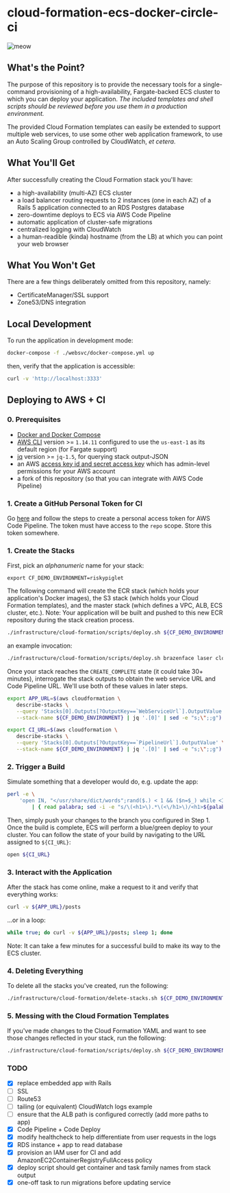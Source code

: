 # cloud-formation-ecs-docker-circle-ci

![meow](https://user-images.githubusercontent.com/884507/34551896-a3a838a6-f0d2-11e7-8858-c4de887fb225.png)

## What's the Point?

The purpose of this repository is to provide the necessary tools for a
single-command provisioning of a high-availability, Fargate-backed ECS cluster
to which you can deploy your application. *The included templates and shell
scripts should be reviewed before you use them in a production environment.*

The provided Cloud Formation templates can easily be extended to support
multiple web services, to use some other web application framework, to use an
Auto Scaling Group controlled by CloudWatch, _et cetera_.

## What You'll Get

After successfully creating the Cloud Formation stack you'll have:

- a high-availability (multi-AZ) ECS cluster
- a load balancer routing requests to 2 instances (one in each AZ) of a Rails 5 application connected to an RDS Postgres database
- zero-downtime deploys to ECS via AWS Code Pipeline
- automatic application of cluster-safe migrations
- centralized logging with CloudWatch
- a human-readible (kinda) hostname (from the LB) at which you can point your web browser

## What You Won't Get

There are a few things deliberately omitted from this repository, namely:

- CertificateManager/SSL support
- Zone53/DNS integration

## Local Development

To run the application in development mode:

```sh
docker-compose -f ./websvc/docker-compose.yml up
```

then, verify that the application is accessible:

```sh
curl -v 'http://localhost:3333'
```

## Deploying to AWS + CI

### 0. Prerequisites

- [Docker and Docker Compose](https://docs.docker.com/compose/)
- [AWS CLI](https://github.com/aws/aws-cli) version >= `1.14.11` configured to use the `us-east-1` as its default region (for Fargate support)
- [jq](https://github.com/stedolan/jq) version >= `jq-1.5`, for querying stack output-JSON
- an AWS [access key id and secret access key](http://docs.aws.amazon.com/general/latest/gr/managing-aws-access-keys.html) which has admin-level permissions for your AWS account
- a fork of this repository (so that you can integrate with AWS Code Pipeline)

### 1. Create a GitHub Personal Token for CI

Go [here](https://help.github.com/articles/creating-a-personal-access-token-for-the-command-line/)
and follow the steps to create a personal access token for AWS Code Pipeline.
The token must have access to the `repo` scope. Store this token somewhere.

### 1. Create the Stacks

First, pick an *alphanumeric* name for your stack:

```
export CF_DEMO_ENVIRONMENT=riskypiglet
```

The following command will create the ECR stack (which holds your application's
Docker images), the S3 stack (which holds your Cloud Formation templates), and
the master stack (which defines a VPC, ALB, ECS cluster, etc.). Note: Your
application will be built and pushed to this new ECR repository during the
stack creation process.

```sh
./infrastructure/cloud-formation/scripts/deploy.sh ${CF_DEMO_ENVIRONMENT} [GH username] [GH repo] [GH branch] [GH token]
```

an example invocation:

```sh
./infrastructure/cloud-formation/scripts/deploy.sh brazenface laser cloud-formation-ecs-docker-circle-ci master tokengoeshere
```

Once your stack reaches the `CREATE_COMPLETE` state (it could take 30+ minutes),
interrogate the stack outputs to obtain the web service URL and Code Pipeline
URL. We'll use both of these values in later steps.

```sh
export APP_URL=$(aws cloudformation \
   describe-stacks \
   --query 'Stacks[0].Outputs[?OutputKey==`WebServiceUrl`].OutputValue' \
   --stack-name ${CF_DEMO_ENVIRONMENT} | jq '.[0]' | sed -e "s;\";;g")
```

```sh
export CI_URL=$(aws cloudformation \
   describe-stacks \
   --query 'Stacks[0].Outputs[?OutputKey==`PipelineUrl`].OutputValue' \
   --stack-name ${CF_DEMO_ENVIRONMENT} | jq '.[0]' | sed -e "s;\";;g")
```

### 2. Trigger a Build

Simulate something that a developer would do, e.g. update the app:

```sh
perl -e \
    'open IN, "</usr/share/dict/words";rand($.) < 1 && ($n=$_) while <IN>;print $n' \
        | { read palabra; sed -i -e "s/\(<h1>\).*\(<\/h1>\)/<h1>${palabra}<\/h1>/g" ./websvc/app/views/posts/index.html.erb; }
```

Then, simply push your changes to the branch you configured in Step 1. Once the
build is complete, ECS will perform a blue/green deploy to your cluster. You can
follow the state of your build by navigating to the URL assigned to `${CI_URL}`:

```sh
open ${CI_URL}
```

### 3. Interact with the Application

After the stack has come online, make a request to it and verify that everything
works:

```sh
curl -v ${APP_URL}/posts
```

...or in a loop:

```sh
while true; do curl -v ${APP_URL}/posts; sleep 1; done
```

Note: It can take a few minutes for a successful build to make its way to the ECS cluster.

### 4. Deleting Everything

To delete all the stacks you've created, run the following:

```sh
./infrastructure/cloud-formation/delete-stacks.sh ${CF_DEMO_ENVIRONMENT}
```

### 5. Messing with the Cloud Formation Templates

If you've made changes to the Cloud Formation YAML and want to see those changes
reflected in your stack, run the following:

```sh
./infrastructure/cloud-formation/scripts/deploy.sh ${CF_DEMO_ENVIRONMENT} [GH username] [GH repo] [GH branch] [GH token]
```

### TODO

- [x] replace embedded app with Rails
- [ ] SSL
- [ ] Route53
- [ ] tailing (or equivalent) CloudWatch logs example
- [ ] ensure that the ALB path is configured correctly (add more paths to app)
- [x] Code Pipeline + Code Deploy
- [x] modify healthcheck to help differentiate from user requests in the logs
- [x] RDS instance + app to read database
- [x] provision an IAM user for CI and add AmazonEC2ContainerRegistryFullAccess policy
- [x] deploy script should get container and task family names from stack output
- [x] one-off task to run migrations before updating service
